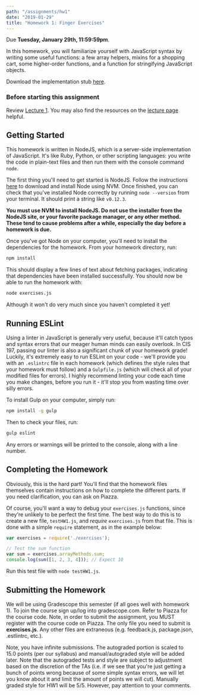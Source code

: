 ```yaml
---
path: "/assignments/hw1"
date: "2019-01-29"
title: "Homework 1: Finger Exercises"
---
```


Due **Tuesday, January 29th, 11:59:59pm**.

In this homework, you will familiarize yourself with JavaScript syntax by writing some useful functions: a few array helpers, mixins for a shopping cart, some higher-order functions, and a function for stringifying JavaScript objects.

Download the implementation stub [here](/~cis197/assignments/build/CIS197_HW1.zip).

### Before starting this assignment

Review [Lecture 1](/~cis197/lectures/lecture1). You may also find the resources on the [lecture page](/~cis197/lectures) helpful.

## Getting Started

This homework is written in NodeJS, which is a server-side implementation of JavaScript. It's like Ruby, Python, or other scripting languages: you write the code in plain-text files and then run them with the console command `node`.

The first thing you'll need to get started is NodeJS. Follow the instructions [here](/~cis197/notes/installing-nodejs) to download and install Node using NVM. Once finished, you can check that you've installed Node correctly by running `node --version` from your terminal. It should print a string like `v0.12.3`.

**You must use NVM to install NodeJS. Do not use the installer from the NodeJS site, or your favorite package manager, or any other method. These tend to cause problems after a while, especially the day before a homework is due.**

Once you've got Node on your computer, you'll need to install the dependencies for the homework. From your homework directory, run:
```bash
npm install
```

This should display a few lines of text about fetching packages, indicating that dependencies have been installed successfully. You should now be able to run the homework with:
```sh
node exercises.js
```

Although it won't do very much since you haven't completed it yet!

## Running ESLint

Using a linter in JavaScript is generally very useful, because it'll catch typos and syntax errors that our meager human minds can easily overlook. In CIS 197, passing our linter is also a significant chunk of your homework grade! Luckily, it's extremely easy to run ESLint on your code - we'll provide you with an `.eslintrc` file in each homework (which defines the style rules that your homework must follow) and a `Gulpfile.js` (which will check all of your modified files for errors). I highly recommend linting your code each time you make changes, before you run it - it'll stop you from wasting time over silly errors.

To install Gulp on your computer, simply run:
```bash
npm install -g gulp
```

Then to check your files, run:
```bash
gulp eslint
```

Any errors or warnings will be printed to the console, along with a line number.

## Completing the Homework
Obviously, this is the hard part! You'll find that the homework files themselves contain instructions on how to complete the different parts. If you need clarification, you can ask on Piazza.

Of course, you'll want a way to debug your `exercises.js` functions, since they're unlikely to be perfect the first time. The best way to do this is to create a new file, `testHW1.js`, and *require* `exercises.js` from that file. This is done with a simple `require` statement, as in the example below:

```js
var exercises = require('./exercises');

// Test the sum function
var sum = exercises.arrayMethods.sum;
console.log(sum([1, 2, 3, 4])); // Expect 10
```

Run this test file with `node testHW1.js`.

## Submitting the Homework

<!--The CIS 197 submission system, BRUCE, can be found at [https://cis197.usebruce.com](https://cis197.usebruce.com). Using the login information that was sent to you, you can log in and submit this homework. You have (essentially) unlimited submissions, so you can check each part for correctness before moving on to the next. Good luck!-->

We will be using Gradescope this semester (if all goes well with homework 1). To join the course sign up/log into gradescope.com. Refer to Piazza for the course code. Note, in order to submit the assignment, you MUST register with the course code on Piazza. The only file you need to submit is **exercises.js**. Any other files are extraneous (e.g. feedback.js, package.json, .estlintrc, etc.).

Note, you have infinite submissions. The autograded portion is scaled to 15.0 points (per our syllabus) and manual/autograded style will be added later. Note that the autograded tests and style are subject to adjustment based on the discretion of the TAs (i.e. if we see that you're just getting a bunch of points wrong because of some simple syntax errors, we will let you know about it and limit the amount of points we will cut). Manually graded style for HW1 will be 5/5. However, pay attention to your comments.
